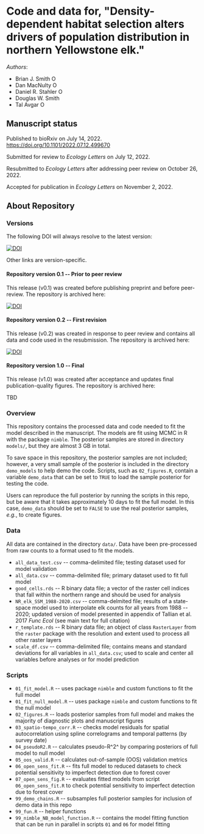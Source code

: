# Code and data for, "Density-dependent habitat selection alters drivers of population distribution in northern Yellowstone elk."

_Authors_:  

  - Brian J. Smith <a itemprop="sameAs" content="https://orcid.org/0000-0002-0531-0492" href="https://orcid.org/0000-0002-0531-0492" target="orcid.widget" rel="me noopener noreferrer" style="vertical-align:top;"><img src="https://orcid.org/sites/default/files/images/orcid_16x16.png" alt="ORCID iD icon" style="width:1em;margin-right:.5em;"/></a>
  - Dan MacNulty <a itemprop="sameAs" content="https://orcid.org/0000-0002-9173-8910" href="https://orcid.org/0000-0002-9173-8910" target="orcid.widget" rel="me noopener noreferrer" style="vertical-align:top;"><img src="https://orcid.org/sites/default/files/images/orcid_16x16.png" alt="ORCID iD icon" style="width:1em;margin-right:.5em;"/></a>
  - Daniel R. Stahler <a itemprop="sameAs" content="https://orcid.org/0000-0002-8740-6075" href="https://orcid.org/0000-0002-8740-6075" target="orcid.widget" rel="me noopener noreferrer" style="vertical-align:top;"><img src="https://orcid.org/sites/default/files/images/orcid_16x16.png" alt="ORCID iD icon" style="width:1em;margin-right:.5em;"/></a>
  - Douglas W. Smith
  - Tal Avgar <a itemprop="sameAs" content="https://orcid.org/0000-0002-8764-6976" href="https://orcid.org/0000-0002-8764-6976" target="orcid.widget" rel="me noopener noreferrer" style="vertical-align:top;"><img src="https://orcid.org/sites/default/files/images/orcid_16x16.png" alt="ORCID iD icon" style="width:1em;margin-right:.5em;"/></a>

## Manuscript status
Published to bioRxiv on July 14, 2022.  https://doi.org/10.1101/2022.07.12.499670

Submitted for review to *Ecology Letters* on July 12, 2022.

Resubmitted to *Ecology Letters* after addressing peer review on October 26, 2022.

Accepted for publication in *Ecology Letters* on November 2, 2022.

## About Repository

### Versions 

The following DOI will always resolve to the latest version:

[![DOI](https://zenodo.org/badge/DOI/10.5281/zenodo.6687904.svg)](https://doi.org/10.5281/zenodo.6687904)

Other links are version-specific.

#### Repository version 0.1 -- Prior to peer review

This release (v0.1) was created before publishing preprint and before peer-review. The repository is archived here:

[![DOI](https://zenodo.org/badge/DOI/10.5281/zenodo.6687905.svg)](https://doi.org/10.5281/zenodo.6687905)

#### Repository version 0.2 -- First revision

This release (v0.2) was created in response to peer review and contains all data and code used in the resubmission. The repository is archived here:

[![DOI](https://zenodo.org/badge/DOI/10.5281/zenodo.7259278.svg)](https://doi.org/10.5281/zenodo.7259278)

#### Repository version 1.0 -- Final

This release (v1.0) was created after acceptance and updates final publication-quality figures. The repository is archived here:

TBD

### Overview

This repository contains the processed data and code needed to fit the model described in the manuscript. The models are fit using MCMC in R with the package `nimble`. The posterior samples are stored in directory `models/`, but they are almost 3 GB in total. 

To save space in this repository, the posterior samples are not included; however, a very small sample of the posterior is included in the directory `demo_models` to help demo the code. Scripts, such as `02_figures.R`, contain a variable `demo_data` that can be set to `TRUE` to load the sample posterior for testing the code.

Users can reproduce the full posterior by running the scripts in this repo, but be aware that it takes approximately 10 days to fit the full model. In this case, `demo_data` should be set to `FALSE` to use the real posterior samples, *e.g.*, to create figures.

### Data

All data are contained in the directory `data/`. Data have been pre-processed from raw counts to a format used to fit the models.

- `all_data_test.csv` -- comma-delimited file; testing dataset used for model validation
- `all_data.csv` -- comma-delimited file; primary dataset used to fit full model
- `good_cells.rds` -- R binary data file; a vector of the raster cell indices that fall within the northern range and should be used for analysis
- `NR_elk_SSM_1988-2020.csv` -- comma-delmited file; results of a state-space model used to interpolate elk counts for all years from 1988 -- 2020; updated version of model presented in appendix of Tallian et al. 2017 *Func Ecol* (see main text for full citation)
- `r_template.rds` -- R binary data file; an object of class `RasterLayer` from the `raster` package with the resolution and extent used to process all other raster layers
- `scale_df.csv` -- comma-delimited file; contains means and standard deviations for all variables in `all_data.csv`; used to scale and center all variables before analyses or for model prediction

### Scripts

- `01_fit_model.R` -- uses package `nimble` and custom functions to fit the full model
- `01_fit_null_model.R` -- uses package `nimble` and custom functions to fit the null model
- `02_figures.R` -- loads posterior samples from full model and makes the majority of diagnostic plots and manuscript figures
- `03_spatio-tempo_corr.R` -- checks model residuals for spatial autocorrelation using spline correlograms and temporal patterns (by survey date)
- `04_pseudoR2.R` -- calculates pseudo-R^2^ by comparing posteriors of full model to null model
- `05_oos_valid.R` -- calculates out-of-sample (OOS) validation metrics
- `06_open_sens_fit.R` -- fits full model to reduced datasets to check potential sensitivity to imperfect detection due to forest cover
- `07_open_sens_fig.R` -- evaluates fitted models from script `06_open_sens_fit.R` to check potential sensitivity to imperfect detection due to forest cover
- `99_demo_chains.R` -- subsamples full posterior samples for inclusion of demo data in this repo
- `99_fun.R` -- helper functions
- `99_nimble_NB_model_function.R` -- contains the model fitting function that can be run in parallel in scripts `01` and `06` for model fitting
